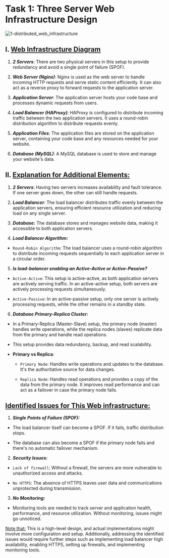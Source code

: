 # Task 1: Three Server Web Infrastructure Design

![1-distributed_web_infrastructure](https://github.com/njdam/alx-system_engineering-devops/assets/16462040/886098ef-e7ff-4c8a-aa95-8bbc837d8842)

## I. [Web Infrastructure Diagram]()

1. ***2 Servers***: There are two physical servers in this setup to provide redundancy and avoid a single point of failure (SPOF).

2. ***Web Server (Nginx)***: Nginx is used as the web server to handle incoming HTTP requests and serve static content efficiently. It can also act as a reverse proxy to forward requests to the application server.

3. ***Application Server***: The application server hosts your code base and processes dynamic requests from users.

4. ***Load Balancer (HAProxy)***: HAProxy is configured to distribute incoming traffic between the two application servers. It uses a round-robin distribution algorithm to distribute requests evenly.

5. ***Application Files***: The application files are stored on the application server, containing your code base and any resources needed for your website.

6. ***Database (MySQL)***: A MySQL database is used to store and manage your website's data.


## II. [Explanation for Additional Elements:]()

1. ***2 Servers***: Having two servers increases availability and fault tolerance. If one server goes down, the other can still handle requests.


2. ***Load Balancer***: The load balancer distributes traffic evenly between the application servers, ensuring efficient resource utilization and reducing load on any single server.


3. ***Database:*** The database stores and manages website data, making it accessible to both application servers.


4. ***Load Balancer Algorithm:***

* `Round-Robin Algorithm`: The load balancer uses a round-robin algorithm to distribute incoming requests sequentially to each application server in a circular order.


5. ***Is load-balancer enabling an Active-Active or Active-Passive?***

* `Active-Active`: This setup is active-active, as both application servers are actively serving traffic. In an active-active setup, both servers are actively processing requests simultaneously.

* `Active-Passive`: In an active-passive setup, only one server is actively processing requests, while the other remains in a standby state.


6. ***Database Primary-Replica Cluster:***

* In a Primary-Replica (Master-Slave) setup, the primary node (master) handles write operations, while the replica nodes (slaves) replicate data from the primary and handle read operations.

* This setup provides data redundancy, backup, and read scalability.

* **Primary vs Replica**:

	* `Primary Node`: Handles write operations and updates to the database. It's the authoritative source for data changes.

	* `Replica Node`: Handles read operations and provides a copy of the data from the primary node. It improves read performance and can act as a failover in case the primary node fails.


## [Identified Issues for This Web infrastructure:]()

1. ***Single Points of Failure (SPOF):***

* The load balancer itself can become a SPOF. If it fails, traffic distribution stops.

* The database can also become a SPOF if the primary node fails and there's no automatic failover mechanism.


2. ***Security Issues:***

* `Lack of firewall`: Without a firewall, the servers are more vulnerable to unauthorized access and attacks.

* `No HTTPS`: The absence of HTTPS leaves user data and communications unprotected during transmission.


3. ***No Monitoring:***

* Monitoring tools are needed to track server and application health, performance, and resource utilization. Without monitoring, issues might go unnoticed.


[Note that:]() This is a high-level design, and actual implementations might involve more configuration and setup. Additionally, addressing the identified issues would require further steps such as implementing load balancer high availability, enabling HTTPS, setting up firewalls, and implementing monitoring tools.

